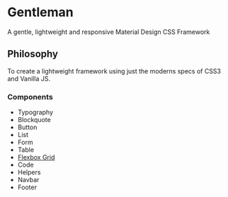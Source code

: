 # Gentleman
A gentle, lightweight and responsive Material Design CSS Framework

## Philosophy
To create a lightweight framework using just the moderns specs of CSS3 and Vanilla JS.

### Components
* Typography
* Blockquote
* Button
* List
* Form
* Table
* [Flexbox Grid](http://flexboxgrid.com/)
* Code
* Helpers
* Navbar
* Footer
